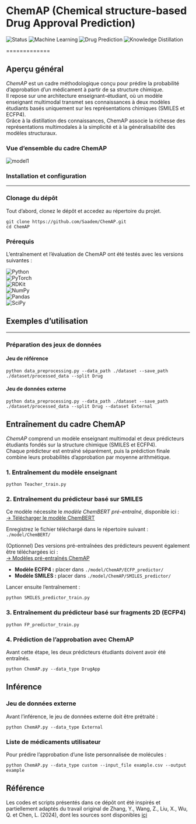 # ChemAP (Chemical structure-based Drug Approval Prediction)

![Status](https://img.shields.io/badge/Status-Active-success)
![Machine Learning](https://img.shields.io/badge/Machine%20Learning-Neural%20Networks-purple)
![Drug Prediction](https://img.shields.io/badge/Drug%20Approval-Prediction-lightcoral)
![Knowledge Distillation](https://img.shields.io/badge/Knowledge-Distillation-brown)

=============

## Aperçu général 

*ChemAP* est un cadre méthodologique conçu pour prédire la probabilité d’approbation d’un médicament à partir de sa structure chimique.  
Il repose sur une architecture enseignant–étudiant, où un modèle enseignant multimodal transmet ses connaissances à deux modèles étudiants basés uniquement sur les représentations chimiques (SMILES et ECFP4).  
Grâce à la distillation des connaissances, ChemAP associe la richesse des représentations multimodales à la simplicité et à la généralisabilité des modèles structuraux.

### Vue d’ensemble du cadre ChemAP 

<!---![model1](img/pipelin.jpg)--->
![model1](img/dispic.png)

<!-- ### Architecture du modèle

![model2](img/model_architecture.png) -->

### Installation et configuration
-------------

### Clonage du dépôt  

Tout d’abord, clonez le dépôt et accedez au répertoire du projet.

    git clone https://github.com/Saadem/ChemAP.git
    cd ChemAP


### Prérequis  

L’entraînement et l’évaluation de ChemAP ont été testés avec les versions suivantes :  

![Python](https://img.shields.io/badge/Python-3.9.12-blue)  
![PyTorch](https://img.shields.io/badge/PyTorch-2.7.1-orange)  
![RDKit](https://img.shields.io/badge/RDKit-2022.09.5-green)  
![NumPy](https://img.shields.io/badge/NumPy-1.26.4-lightblue)  
![Pandas](https://img.shields.io/badge/Pandas-2.3.1-yellowgreen)  
![SciPy](https://img.shields.io/badge/SciPy-1.13.1-teal)  
<!---![License](https://img.shields.io/badge/License-MIT-lightgrey)
![Status](https://img.shields.io/badge/Status-Active-success)--->

## Exemples d’utilisation  
-------------

### Préparation des jeux de données  

#### Jeu de référence 

    python data_preprocessing.py --data_path ./dataset --save_path ./dataset/processed_data --split Drug


#### Jeu de données externe  

    python data_preprocessing.py --data_path ./dataset --save_path ./dataset/processed_data --split Drug --dataset External


## Entraînement du cadre ChemAP  

*ChemAP* comprend un modèle enseignant multimodal et deux prédicteurs étudiants fondés sur la structure chimique (SMILES et ECFP4).  
Chaque prédicteur est entraîné séparément, puis la prédiction finale combine leurs probabilités d’approbation par moyenne arithmétique.

### 1. Entraînement du modèle enseignant  

    python Teacher_train.py


### 2. Entraînement du prédicteur basé sur SMILES  

Ce modèle nécessite le *modèle ChemBERT pré-entraîné*, disponible ici :  
[→ Télécharger le modèle ChemBERT](https://drive.google.com/file/d/1-8oAIwKowGy89w-ZjvCGSc1jsCWNS1Fw/view?usp=sharing)

Enregistrez le fichier téléchargé dans le répertoire suivant : `./model/ChemBERT/`


(Optionnel) 
Des versions pré-entraînées des prédicteurs peuvent également être téléchargées ici :  
[→ Modèles pré-entraînés ChemAP](https://drive.google.com/drive/folders/1hiHYnaUobdM8LiWDqrW4P0wMPDuK3hUh?usp=sharing)

- **Modèle ECFP4 :** placer dans `./model/ChemAP/ECFP_predictor/`  
- **Modèle SMILES :** placer dans `./model/ChemAP/SMILES_predictor/`  

Lancer ensuite l’entraînement :  

    python SMILES_predictor_train.py

### 3. Entraînement du prédicteur basé sur fragments 2D (ECFP4)  

    python FP_predictor_train.py


### 4. Prédiction de l’approbation avec ChemAP  

Avant cette étape, les deux prédicteurs étudiants doivent avoir été entraînés.  

    python ChemAP.py --data_type DrugApp

## Inférence  

### Jeu de données externe 

Avant l’inférence, le jeu de données externe doit être prétraité :  

    python ChemAP.py --data_type External


### Liste de médicaments utilisateur  
Pour prédire l’approbation d’une liste personnalisée de molécules :  

    python ChemAP.py --data_type custom --input_file example.csv --output example


## Référence  

Les codes et scripts présentés dans ce dépôt ont été inspirés et partiellement adaptés du travail original de Zhang, Y., Wang, Z., Liu, X., Wu, Q. et Chen, L. (2024), dont les sources sont disponibles [içi](https://github.com/ChangyunCho/ChemAP)    
